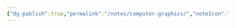 ```yaml
---
{"dg-publish":true,"permalink":"/notes/computer-graphics/","noteIcon":"","created":"","updated":""}
---
```

